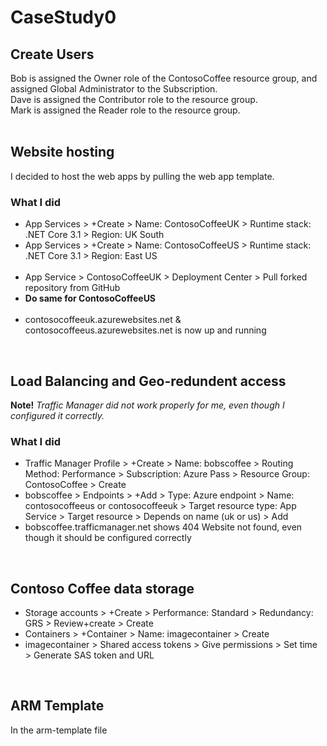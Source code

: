 # CaseStudy0

<h2>Create Users</h2>
Bob is assigned the Owner role of the ContosoCoffee resource group, and assigned Global Administrator to the Subscription. <br />
Dave is assigned the Contributor role to the resource group. <br />
Mark is assigned the Reader role to the resource group. <br />
<br />

<h2>Website hosting</h2>
I decided to host the web apps by pulling the web app template.
<h3>What I did</h3>
<ul>
  <li>
    App Services > +Create > Name: ContosoCoffeeUK > Runtime stack: .NET Core 3.1 > Region: UK South
  </li>
  <li>
    App Services > +Create > Name: ContosoCoffeeUS > Runtime stack: .NET Core 3.1 > Region: East US
  </li>
  <br />
  <li>
    App Service > ContosoCoffeeUK > Deployment Center > Pull forked repository from GitHub
  </li>
  <li>
    <b>Do same for ContosoCoffeeUS</b>
  </li>
  <br />
  <li>
    contosocoffeeuk.azurewebsites.net & contosocoffeeus.azurewebsites.net is now up and running
  </li>
</ul>
<br />

<h2>Load Balancing and Geo-redundent access</h2>
<b>Note!</b> <i>Traffic Manager did not work properly for me, even though I configured it correctly.</i>
<br />
<h3>What I did</h3>
<ul>
  <li>
    Traffic Manager Profile > +Create > Name: bobscoffee > Routing Method: Performance > Subscription: Azure Pass > Resource Group: ContosoCoffee > Create
  </li>
  <li>
    bobscoffee > Endpoints > +Add > Type: Azure endpoint > Name: contosocoffeeus or contosocoffeeuk > Target resource type: App Service > Target resource > Depends on name (uk or us) > Add
  </li>
  
  <li>
    bobscoffee.trafficmanager.net shows 404 Website not found, even though it should be configured correctly
  </li>
</ul>
<br />
    
<h2>Contoso Coffee data storage</h2>
<ul>
  <li>
    Storage accounts > +Create > Performance: Standard > Redundancy: GRS > Review+create > Create
  </li>
  <li>
    Containers > +Container > Name: imagecontainer > Create
  </li>
  <li>
    imagecontainer > Shared access tokens > Give permissions > Set time > Generate SAS token and URL
  </li>
</ul>
<br />

<h2>ARM Template</h2>
In the arm-template file


